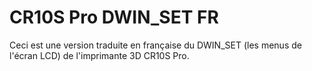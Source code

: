 # CR10S Pro DWIN_SET FR

Ceci est une version traduite en française du DWIN_SET (les menus de l'écran
LCD) de l'imprimante 3D CR10S Pro.
